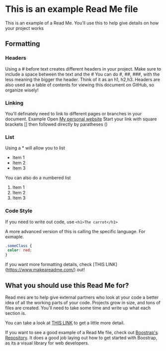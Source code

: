 # This is an example Read Me file
This is an example of a Read Me. You'll use this to help give details on how your project works

## Formatting

### Headers
Using a # before text creates different headers in your project. Make sure to include a space between the text and the # You can do #, ##, ###, with the less meaning the bigger the header. Think of it as an h1, h2,h3.
Headers are also used as a table of contents for viewing this document on GitHub, so organize wisely!

### Linking
You'll definately need to link to different pages or branches in your document. Example
Open [My personal website](https://www.lukejonesblog.com/#/)
Start your link with square brackets [] then followed directly by paratheses ()

### List
Using a * will allow you to list
* Item 1
* Item 2
* Item 3

You can also do a numbered list
1. Item 1
2. Item 2
3. Item 3

### Code Style
If you need to write out code, use `<h1>The carrot</h1>`

A more advanced version of this is calling the specific language. For exmaple.
 ``` CSS
 .someClass {
  color: red;
}
 ```

If you want more formatting details, check [THIS LINK] (https://www.makeareadme.com/) out!

## What you should use this Read Me for?
Read mes are to help give external partners who look at your code a better idea of all the working parts of your code. Projects grow in size, and tons of files are created. You'll need to take some time and write up what each section is.

You can take a look at [THIS LINK](https://docs.github.com/en/repositories/managing-your-repositorys-settings-and-features/customizing-your-repository/about-readmes) to get a little more detail. 

If you want to see a good example of a Read Me file, check out [Boostrap's Repository](https://github.com/twbs/bootstrap). It does a good job laying out how to get started with Boostrap, as its a visual library for web developers.


